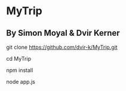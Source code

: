 # MyTrip
## By Simon Moyal &amp; Dvir Kerner

git clone https://github.com/dvir-k/MyTrip.git

cd MyTrip

npm install

node app.js
